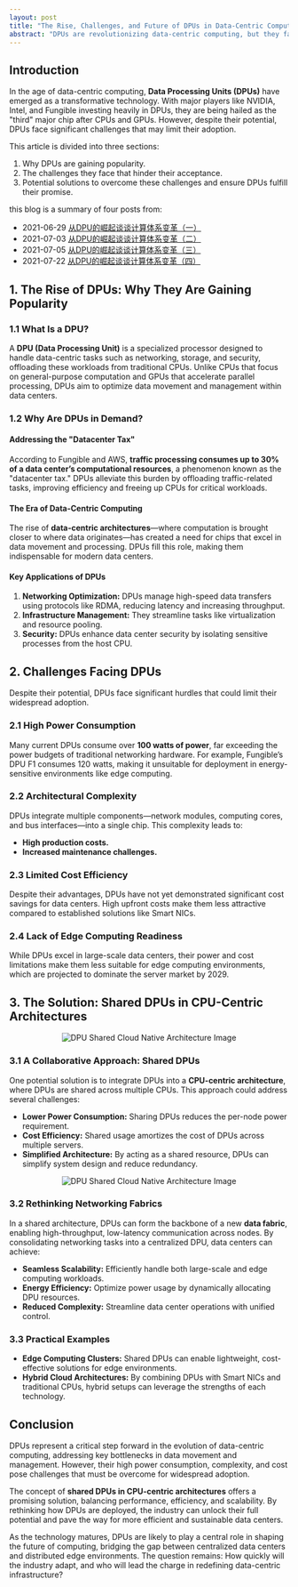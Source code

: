 ```yaml
---
layout: post
title: "The Rise, Challenges, and Future of DPUs in Data-Centric Computing"
abstract: "DPUs are revolutionizing data-centric computing, but they face significant challenges that could hinder widespread adoption. This article explores why DPUs are critical, the hurdles they face, and innovative solutions to address their limitations."
---
```


## Introduction

In the age of data-centric computing, **Data Processing Units (DPUs)** have emerged as a transformative technology. With major players like NVIDIA, Intel, and Fungible investing heavily in DPUs, they are being hailed as the "third" major chip after CPUs and GPUs. However, despite their potential, DPUs face significant challenges that may limit their adoption.

This article is divided into three sections:  
1. Why DPUs are gaining popularity.  
2. The challenges they face that hinder their acceptance.  
3. Potential solutions to overcome these challenges and ensure DPUs fulfill their promise.

this blog is a summary of four posts from:

- 2021-06-29 [从DPU的崛起谈谈计算体系变革（一）](https://mp.weixin.qq.com/s/IsqmfLtHp9hVtVtaU738ng)
- 2021-07-03 [从DPU的崛起谈谈计算体系变革（二）](https://mp.weixin.qq.com/s/2BMTXPHVde2I7HklxCrtBw)
- 2021-07-05 [从DPU的崛起谈谈计算体系变革（三）](https://mp.weixin.qq.com/s/loOTdaamUIziJRNH1v3lRg)
- 2021-07-22 [从DPU的崛起谈谈计算体系变革（四）](https://mp.weixin.qq.com/s/npSGdrGScH3EW2qU0u1AOw)

## 1. The Rise of DPUs: Why They Are Gaining Popularity

### 1.1 What Is a DPU?

A **DPU (Data Processing Unit)** is a specialized processor designed to handle data-centric tasks such as networking, storage, and security, offloading these workloads from traditional CPUs. Unlike CPUs that focus on general-purpose computation and GPUs that accelerate parallel processing, DPUs aim to optimize data movement and management within data centers.

### 1.2 Why Are DPUs in Demand?

#### Addressing the "Datacenter Tax"
According to Fungible and AWS, **traffic processing consumes up to 30% of a data center’s computational resources**, a phenomenon known as the "datacenter tax." DPUs alleviate this burden by offloading traffic-related tasks, improving efficiency and freeing up CPUs for critical workloads.

#### The Era of Data-Centric Computing
The rise of **data-centric architectures**—where computation is brought closer to where data originates—has created a need for chips that excel in data movement and processing. DPUs fill this role, making them indispensable for modern data centers.

#### Key Applications of DPUs
1. **Networking Optimization:** DPUs manage high-speed data transfers using protocols like RDMA, reducing latency and increasing throughput.  
2. **Infrastructure Management:** They streamline tasks like virtualization and resource pooling.  
3. **Security:** DPUs enhance data center security by isolating sensitive processes from the host CPU.



## 2. Challenges Facing DPUs

Despite their potential, DPUs face significant hurdles that could limit their widespread adoption.

### 2.1 High Power Consumption
Many current DPUs consume over **100 watts of power**, far exceeding the power budgets of traditional networking hardware. For example, Fungible’s DPU F1 consumes 120 watts, making it unsuitable for deployment in energy-sensitive environments like edge computing.

### 2.2 Architectural Complexity
DPUs integrate multiple components—network modules, computing cores, and bus interfaces—into a single chip. This complexity leads to:
- **High production costs.**
- **Increased maintenance challenges.**

### 2.3 Limited Cost Efficiency
Despite their advantages, DPUs have not yet demonstrated significant cost savings for data centers. High upfront costs make them less attractive compared to established solutions like Smart NICs.

### 2.4 Lack of Edge Computing Readiness
While DPUs excel in large-scale data centers, their power and cost limitations make them less suitable for edge computing environments, which are projected to dominate the server market by 2029.



## 3. The Solution: Shared DPUs in CPU-Centric Architectures

<div style="text-align: center;">
    <img src="{{ '/blog/images/dpu-2.png' | relative_url }}" alt="DPU Shared Cloud Native Architecture Image">
</div>


### 3.1 A Collaborative Approach: Shared DPUs
One potential solution is to integrate DPUs into a **CPU-centric architecture**, where DPUs are shared across multiple CPUs. This approach could address several challenges:
- **Lower Power Consumption:** Sharing DPUs reduces the per-node power requirement.  
- **Cost Efficiency:** Shared usage amortizes the cost of DPUs across multiple servers.  
- **Simplified Architecture:** By acting as a shared resource, DPUs can simplify system design and reduce redundancy.

<div style="text-align: center;">
    <img src="{{ '/blog/images/dpu-3.png' | relative_url }}" alt="DPU Shared Cloud Native Architecture Image">
</div>

### 3.2 Rethinking Networking Fabrics
In a shared architecture, DPUs can form the backbone of a new **data fabric**, enabling high-throughput, low-latency communication across nodes. By consolidating networking tasks into a centralized DPU, data centers can achieve:
- **Seamless Scalability:** Efficiently handle both large-scale and edge computing workloads.  
- **Energy Efficiency:** Optimize power usage by dynamically allocating DPU resources.  
- **Reduced Complexity:** Streamline data center operations with unified control.

### 3.3 Practical Examples
- **Edge Computing Clusters:** Shared DPUs can enable lightweight, cost-effective solutions for edge environments.  
- **Hybrid Cloud Architectures:** By combining DPUs with Smart NICs and traditional CPUs, hybrid setups can leverage the strengths of each technology.



## Conclusion

DPUs represent a critical step forward in the evolution of data-centric computing, addressing key bottlenecks in data movement and management. However, their high power consumption, complexity, and cost pose challenges that must be overcome for widespread adoption.

The concept of **shared DPUs in CPU-centric architectures** offers a promising solution, balancing performance, efficiency, and scalability. By rethinking how DPUs are deployed, the industry can unlock their full potential and pave the way for more efficient and sustainable data centers.

As the technology matures, DPUs are likely to play a central role in shaping the future of computing, bridging the gap between centralized data centers and distributed edge environments. The question remains: How quickly will the industry adapt, and who will lead the charge in redefining data-centric infrastructure?